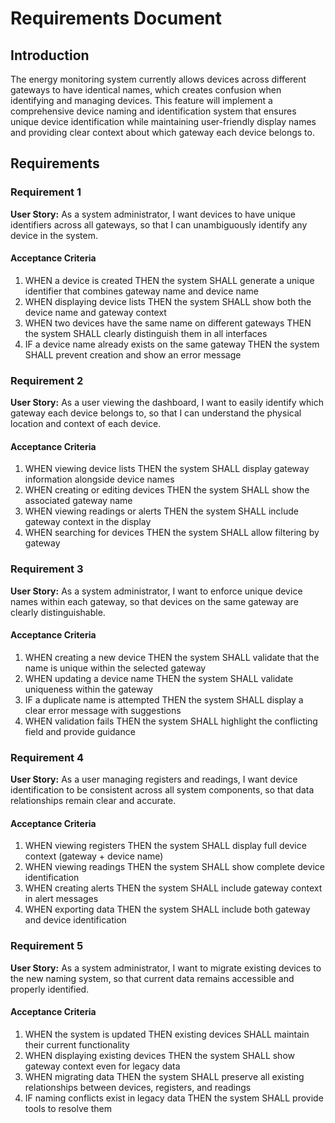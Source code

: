 # Requirements Document

## Introduction

The energy monitoring system currently allows devices across different gateways to have identical names, which creates confusion when identifying and managing devices. This feature will implement a comprehensive device naming and identification system that ensures unique device identification while maintaining user-friendly display names and providing clear context about which gateway each device belongs to.

## Requirements

### Requirement 1

**User Story:** As a system administrator, I want devices to have unique identifiers across all gateways, so that I can unambiguously identify any device in the system.

#### Acceptance Criteria

1. WHEN a device is created THEN the system SHALL generate a unique identifier that combines gateway name and device name
2. WHEN displaying device lists THEN the system SHALL show both the device name and gateway context
3. WHEN two devices have the same name on different gateways THEN the system SHALL clearly distinguish them in all interfaces
4. IF a device name already exists on the same gateway THEN the system SHALL prevent creation and show an error message

### Requirement 2

**User Story:** As a user viewing the dashboard, I want to easily identify which gateway each device belongs to, so that I can understand the physical location and context of each device.

#### Acceptance Criteria

1. WHEN viewing device lists THEN the system SHALL display gateway information alongside device names
2. WHEN creating or editing devices THEN the system SHALL show the associated gateway name
3. WHEN viewing readings or alerts THEN the system SHALL include gateway context in the display
4. WHEN searching for devices THEN the system SHALL allow filtering by gateway

### Requirement 3

**User Story:** As a system administrator, I want to enforce unique device names within each gateway, so that devices on the same gateway are clearly distinguishable.

#### Acceptance Criteria

1. WHEN creating a new device THEN the system SHALL validate that the name is unique within the selected gateway
2. WHEN updating a device name THEN the system SHALL validate uniqueness within the gateway
3. IF a duplicate name is attempted THEN the system SHALL display a clear error message with suggestions
4. WHEN validation fails THEN the system SHALL highlight the conflicting field and provide guidance

### Requirement 4

**User Story:** As a user managing registers and readings, I want device identification to be consistent across all system components, so that data relationships remain clear and accurate.

#### Acceptance Criteria

1. WHEN viewing registers THEN the system SHALL display full device context (gateway + device name)
2. WHEN viewing readings THEN the system SHALL show complete device identification
3. WHEN creating alerts THEN the system SHALL include gateway context in alert messages
4. WHEN exporting data THEN the system SHALL include both gateway and device identification

### Requirement 5

**User Story:** As a system administrator, I want to migrate existing devices to the new naming system, so that current data remains accessible and properly identified.

#### Acceptance Criteria

1. WHEN the system is updated THEN existing devices SHALL maintain their current functionality
2. WHEN displaying existing devices THEN the system SHALL show gateway context even for legacy data
3. WHEN migrating data THEN the system SHALL preserve all existing relationships between devices, registers, and readings
4. IF naming conflicts exist in legacy data THEN the system SHALL provide tools to resolve them